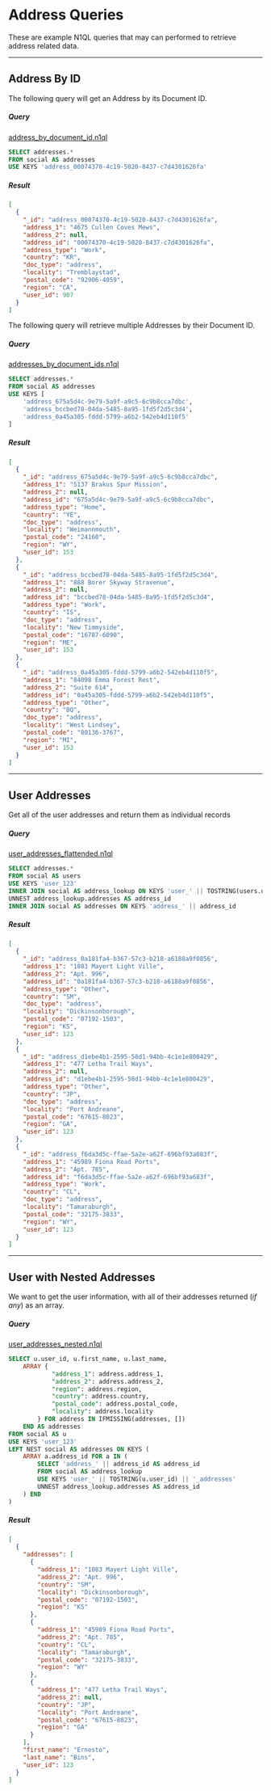 # Address Queries

These are example N1QL queries that may can performed to retrieve address related data.

---

## Address By ID

The following query will get an Address by its Document ID.

##### Query

[address_by_document_id.n1ql](queries/addresses/address_by_document_id.n1ql)

```sql
SELECT addresses.*
FROM social AS addresses
USE KEYS 'address_00074370-4c19-5020-8437-c7d4301626fa'
```

##### Result

```json
[
  {
    "_id": "address_00074370-4c19-5020-8437-c7d4301626fa",
    "address_1": "4675 Cullen Coves Mews",
    "address_2": null,
    "address_id": "00074370-4c19-5020-8437-c7d4301626fa",
    "address_type": "Work",
    "country": "KR",
    "doc_type": "address",
    "locality": "Tremblaystad",
    "postal_code": "92906-4059",
    "region": "CA",
    "user_id": 907
  }
]
```

The following query will retrieve multiple Addresses by their Document ID.

##### Query

[addresses_by_document_ids.n1ql](queries/addresses/addresses_by_document_ids.n1ql)

```sql
SELECT addresses.*
FROM social AS addresses
USE KEYS [
    'address_675a5d4c-9e79-5a9f-a9c5-6c9b8cca7dbc',
    'address_bccbed78-04da-5485-8a95-1fd5f2d5c3d4',
    'address_0a45a305-fddd-5799-a6b2-542eb4d110f5'
]
```

##### Result

```json
[
  {
    "_id": "address_675a5d4c-9e79-5a9f-a9c5-6c9b8cca7dbc",
    "address_1": "5137 Brakus Spur Mission",
    "address_2": null,
    "address_id": "675a5d4c-9e79-5a9f-a9c5-6c9b8cca7dbc",
    "address_type": "Home",
    "country": "YE",
    "doc_type": "address",
    "locality": "Weimannmouth",
    "postal_code": "24160",
    "region": "WY",
    "user_id": 153
  },
  {
    "_id": "address_bccbed78-04da-5485-8a95-1fd5f2d5c3d4",
    "address_1": "888 Borer Skyway Stravenue",
    "address_2": null,
    "address_id": "bccbed78-04da-5485-8a95-1fd5f2d5c3d4",
    "address_type": "Work",
    "country": "IS",
    "doc_type": "address",
    "locality": "New Timmyside",
    "postal_code": "16787-6090",
    "region": "ME",
    "user_id": 153
  },
  {
    "_id": "address_0a45a305-fddd-5799-a6b2-542eb4d110f5",
    "address_1": "84098 Emma Forest Rest",
    "address_2": "Suite 614",
    "address_id": "0a45a305-fddd-5799-a6b2-542eb4d110f5",
    "address_type": "Other",
    "country": "BQ",
    "doc_type": "address",
    "locality": "West Lindsey",
    "postal_code": "80136-3767",
    "region": "MI",
    "user_id": 153
  }
]
```

---

## User Addresses

Get all of the user addresses and return them as individual records

##### Query

[user_addresses_flattended.n1ql](queries/addresses/user_addresses_flattended.n1ql)

```sql
SELECT addresses.*
FROM social AS users
USE KEYS 'user_123'
INNER JOIN social AS address_lookup ON KEYS 'user_' || TOSTRING(users.user_id) || '_addresses'
UNNEST address_lookup.addresses AS address_id
INNER JOIN social AS addresses ON KEYS 'address_' || address_id
```

##### Result

```json
[
  {
    "_id": "address_0a181fa4-b367-57c3-b218-a6188a9f0856",
    "address_1": "1083 Mayert Light Ville",
    "address_2": "Apt. 996",
    "address_id": "0a181fa4-b367-57c3-b218-a6188a9f0856",
    "address_type": "Other",
    "country": "SM",
    "doc_type": "address",
    "locality": "Dickinsonborough",
    "postal_code": "07192-1503",
    "region": "KS",
    "user_id": 123
  },
  {
    "_id": "address_d1ebe4b1-2595-58d1-94bb-4c1e1e800429",
    "address_1": "477 Letha Trail Ways",
    "address_2": null,
    "address_id": "d1ebe4b1-2595-58d1-94bb-4c1e1e800429",
    "address_type": "Other",
    "country": "JP",
    "doc_type": "address",
    "locality": "Port Andreane",
    "postal_code": "67615-8023",
    "region": "GA",
    "user_id": 123
  },
  {
    "_id": "address_f6da3d5c-ffae-5a2e-a62f-696bf93a683f",
    "address_1": "45989 Fiona Road Ports",
    "address_2": "Apt. 785",
    "address_id": "f6da3d5c-ffae-5a2e-a62f-696bf93a683f",
    "address_type": "Work",
    "country": "CL",
    "doc_type": "address",
    "locality": "Tamaraburgh",
    "postal_code": "32175-3833",
    "region": "WY",
    "user_id": 123
  }
]
```

---

## User with Nested Addresses

We want to get the user information, with all of their addresses returned (*if any*) as an array.

##### Query

[user_addresses_nested.n1ql](queries/addresses/user_addresses_nested.n1ql)

```sql
SELECT u.user_id, u.first_name, u.last_name,
    ARRAY {
            "address_1": address.address_1,
            "address_2": address.address_2,
            "region": address.region,
            "country": address.country,
            "postal_code": address.postal_code,
            "locality": address.locality
        } FOR address IN IFMISSING(addresses, [])
    END AS addresses
FROM social AS u
USE KEYS 'user_123'
LEFT NEST social AS addresses ON KEYS (
    ARRAY a.address_id FOR a IN (
        SELECT 'address_' || address_id AS address_id
        FROM social AS address_lookup
        USE KEYS 'user_' || TOSTRING(u.user_id) || '_addresses'
        UNNEST address_lookup.addresses AS address_id
    ) END
)
```

##### Result

```json
[
  {
    "addresses": [
      {
        "address_1": "1083 Mayert Light Ville",
        "address_2": "Apt. 996",
        "country": "SM",
        "locality": "Dickinsonborough",
        "postal_code": "07192-1503",
        "region": "KS"
      },
      {
        "address_1": "45989 Fiona Road Ports",
        "address_2": "Apt. 785",
        "country": "CL",
        "locality": "Tamaraburgh",
        "postal_code": "32175-3833",
        "region": "WY"
      },
      {
        "address_1": "477 Letha Trail Ways",
        "address_2": null,
        "country": "JP",
        "locality": "Port Andreane",
        "postal_code": "67615-8023",
        "region": "GA"
      }
    ],
    "first_name": "Ernesto",
    "last_name": "Bins",
    "user_id": 123
  }
]
```